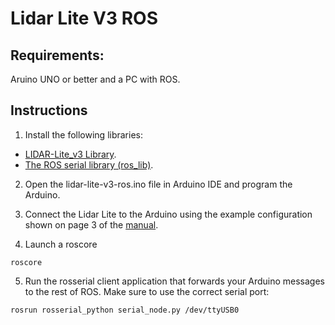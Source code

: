# Lidar Lite V3 ROS

## Requirements:

Aruino UNO or better and a PC with ROS.


## Instructions

1. Install the following libraries:

* [LIDAR-Lite_v3 Library](https://github.com/garmin/LIDARLite_v3_Arduino_Library).
* [The ROS serial library (ros_lib)](http://wiki.ros.org/rosserial_arduino/Tutorials/Arduino%20IDE%20Setup).

2. Open the lidar-lite-v3-ros.ino file in Arduino IDE and program the Arduino.

3. Connect the Lidar Lite to the Arduino using the example configuration shown on page 3 of the [manual](http://static.garmin.com/pumac/LIDAR_Lite_v3_Operation_Manual_and_Technical_Specifications.pdf).

4. Launch a roscore

`roscore`

5. Run the rosserial client application that forwards your Arduino messages to the rest of ROS. Make sure to use the correct serial port:

`rosrun rosserial_python serial_node.py /dev/ttyUSB0`
